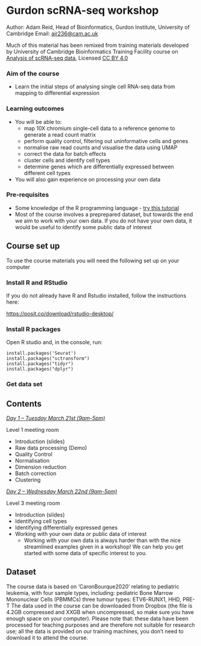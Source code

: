 # Gurdon scRNA-seq workshop

Author: Adam Reid, Head of Bioinformatics, Gurdon Institute, University of Cambridge
Email: ajr236@cam.ac.uk

Much of this material has been remixed from training materials developed by University of Cambridge Bioinformatics Training Facility course on [Analysis of scRNA-seq data](https://training.csx.cam.ac.uk/bioinformatics/course/bioinfo-scRNAseq), Licensed [CC BY 4.0](https://creativecommons.org/licenses/by/4.0/)

### Aim of the course

- Learn the initial steps of analysing single cell RNA-seq data from mapping to differential expression

### Learning outcomes
- You will be able to:
  - map 10X chromium single-cell data to a reference genome to generate a read count matrix
  - perform quality control, filtering out uninformative cells and genes
  - normalise raw read counts and visualise the data using UMAP
  - correct the data for batch effects
  - cluster cells and identify cell types
  - determine genes which are differentially expressed between different cell types
- You will also gain experience on processing your own data

### Pre-requisites
- Some knowledge of the R programming language - [try this tutorial](https://www.w3schools.com/r/r_intro.asp)
- Most of the course involves a preprepared dataset, but towards the end we aim to work with your own data. If you do not have your own data, it would be useful to identify some public data of interest

## Course set up

To use the course materials you will need the following set up on your computer

### Install R and RStudio

If you do not already have R and Rstudio installed, follow the instructions here:

https://posit.co/download/rstudio-desktop/

### Install R packages

Open R studio and, in the console, run:

```
install.packages('Seurat')
install.packages("sctransform")
install.packages("tidyr")
install.packages("dplyr")
```

### Get data set


## Contents

*[Day 1 – Tuesday March 21st (9am-5pm)](101-seurat_part1.html)*

Level 1 meeting room

- Introduction (slides)
- Raw data processing (Demo)
- Quality Control
- Normalisation
- Dimension reduction
- Batch correction
- Clustering

*[Day 2 – Wednesday March 22nd (9am-5pm)](101-seurat_part2.html)*

Level 3 meeting room

- Introduction (slides)
- Identifying cell types
- Identifying differentially expressed genes
- Working with your own data or public data of interest
  - Working with your own data is always harder than with the nice streamlined examples given in a workshop! We can help you get started with some data of specific interest to you.

## Dataset

The course data is based on ‘CaronBourque2020’ relating to pediatric leukemia, with four sample types, including:
pediatric Bone Marrow Mononuclear Cells (PBMMCs)
three tumour types: ETV6-RUNX1, HHD, PRE-T
The data used in the course can be downloaded from Dropbox (the file is 4.2GB compressed and XXGB when uncompressed, so make sure you have enough space on your computer). Please note that:
these data have been processed for teaching purposes and are therefore not suitable for research use;
all the data is provided on our training machines, you don’t need to download it to attend the course.

